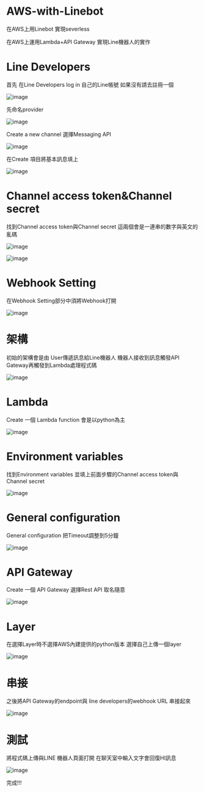 # AWS-with-Linebot


在AWS上用Linebot 實現severless

在AWS上運用Lambda+API Gateway 實現Line機器人的實作

# Line Developers
首先 在Line Developers log in 自己的Line帳號 如果沒有請去註冊一個

![image](https://user-images.githubusercontent.com/108290249/180767598-11c792d5-9e97-40b0-b70a-cdc5e506d77d.png)

先命名provider

![image](https://user-images.githubusercontent.com/108290249/180767944-db7773e2-dc41-4b00-8cb2-e1eb8820a865.png)

Create a new channel 選擇Messaging API

![image](https://user-images.githubusercontent.com/108290249/180768306-0bd5d9cd-a4ab-4a6f-9807-9b18ed875499.png)

在Create 項目將基本訊息填上

![image](https://user-images.githubusercontent.com/108290249/180777137-c7f383e1-86df-4a92-b062-95b4aacda34c.png)

# Channel access token&Channel secret

找到Channel access token與Channel secret 這兩個會是一連串的數字與英文的亂碼

![image](https://user-images.githubusercontent.com/108290249/180769347-2f73a001-0f6d-4a50-af08-82091ff89252.png)

![image](https://user-images.githubusercontent.com/108290249/180769439-7f3fd9ce-a8ab-4dca-9d1f-f161ffe260c3.png)

# Webhook Setting

在Webhook Setting部分中須將Webhook打開

![image](https://user-images.githubusercontent.com/108290249/180769855-a7037fb1-26a6-41d5-b8d5-52336dd31bc7.png)

# 架構

初始的架構會是由 User傳遞訊息給Line機器人 機器人接收到訊息觸發API Gateway再觸發到Lambda處理程式碼

![image](https://user-images.githubusercontent.com/108290249/180770040-b690a408-800f-4327-88e1-f09a7c46b40b.png)

# Lambda

Create 一個 Lambda function 會是以python為主

![image](https://user-images.githubusercontent.com/108290249/180777276-405e14ba-dbdc-4e76-b78a-853e4afab92b.png)

# Environment variables

找到Environment variables 並填上前面步驟的Channel access token與Channel secret

![image](https://user-images.githubusercontent.com/108290249/180773029-18dd9f36-eacf-4391-ab9b-9f984b950284.png)

# General configuration

General configuration 把Timeout調整到5分鐘

![image](https://user-images.githubusercontent.com/108290249/180773249-060680b5-6bb6-4fcd-8729-1d404f3e4463.png)

# API Gateway 

Create 一個 API Gateway 選擇Rest API 取名隨意

![image](https://user-images.githubusercontent.com/108290249/180773841-1a7846b3-7540-40e2-a798-09bc83705ace.png)


# Layer

在選擇Layer時不選擇AWS內建提供的python版本 選擇自己上傳一個layer

![image](https://user-images.githubusercontent.com/108290249/180773994-d2a30f38-ce38-408b-a0d3-5ac375fc5bc6.png)

# 串接

之後將API Gateway的endpoint與 line developers的webhook URL 串接起來

![image](https://user-images.githubusercontent.com/108290249/180774224-2211ea92-68a8-4434-a850-05ecfee921da.png)

# 測試

將程式碼上傳與LINE 機器人頁面打開 在聊天室中輸入文字會回復HI訊息

![image](https://user-images.githubusercontent.com/108290249/180774582-2869c7a0-d9ea-438f-a731-08ba5366604d.png)

完成!!!
